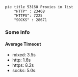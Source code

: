 
```mermaid
pie title 53160 Proxies in list
    "HTTP" : 23468
    "HTTPS": 7225
    "SOCKS" : 28671
```

### Some Info
#### Average Timeout

- mixed: 3.5s
- http: 1.6s
- https: 8.2s
- socks: 5.0s